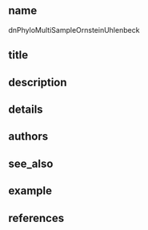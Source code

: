## name
dnPhyloMultiSampleOrnsteinUhlenbeck
## title
## description
## details
## authors
## see_also
## example
## references
